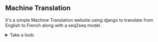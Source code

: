 ## Machine Translation


It's a simple Machine Translation website using django  to translate from English to French along with a seq2seq model .


<details>
<summary> Take a look:</summary>
OverView of the web page:

![image](https://github.com/lam843/MachineTranslation/assets/78732216/9da7b44f-b7ef-4eb4-99dc-7b4e14a33e03)

Screen Record the testing :

[screen-capture.webm](https://github.com/lam843/MachineTranslation/assets/78732216/991b233e-9beb-4288-8f62-417e3f538b0a)
  
</details>

